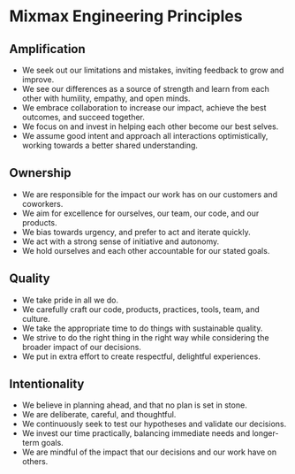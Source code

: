 # Mixmax Engineering Principles

## Amplification
* We seek out our limitations and mistakes, inviting feedback to grow and improve.
* We see our differences as a source of strength and learn from each other with humility, empathy, and open minds.
* We embrace collaboration to increase our impact, achieve the best outcomes, and succeed together.
* We focus on and invest in helping each other become our best selves.
* We assume good intent and approach all interactions optimistically, working towards a better shared understanding.

## Ownership
* We are responsible for the impact our work has on our customers and coworkers.
* We aim for excellence for ourselves, our team, our code, and our products.
* We bias towards urgency, and prefer to act and iterate quickly.
* We act with a strong sense of initiative and autonomy.
* We hold ourselves and each other accountable for our stated goals.

## Quality
* We take pride in all we do.
* We carefully craft our code, products, practices, tools, team, and culture.
* We take the appropriate time to do things with sustainable quality.
* We strive to do the right thing in the right way while considering the broader impact of our decisions.
* We put in extra effort to create respectful, delightful experiences.

## Intentionality
* We believe in planning ahead, and that no plan is set in stone.
* We are deliberate, careful, and thoughtful.
* We continuously seek to test our hypotheses and validate our decisions.
* We invest our time practically, balancing immediate needs and longer-term goals.
* We are mindful of the impact that our decisions and our work have on others.
